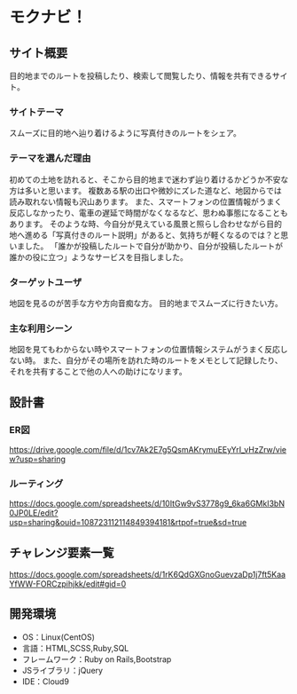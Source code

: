 # モクナビ！

## サイト概要
目的地までのルートを投稿したり、検索して閲覧したり、情報を共有できるサイト。

### サイトテーマ
スムーズに目的地へ辿り着けるように写真付きのルートをシェア。

### テーマを選んだ理由
初めての土地を訪れると、そこから目的地まで迷わず辿り着けるかどうか不安な方は多いと思います。
複数ある駅の出口や微妙にズレた道など、地図からでは読み取れない情報も沢山あります。
また、スマートフォンの位置情報がうまく反応しなかったり、電車の遅延で時間がなくなるなど、思わぬ事態になることもあります。
そのような時、今自分が見えている風景と照らし合わせながら目的地へ進める「写真付きのルート説明」があると、気持ちが軽くなるのでは？と思いました。
「誰かが投稿したルートで自分が助かり、自分が投稿したルートが誰かの役に立つ」ようなサービスを目指しました。


### ターゲットユーザ
地図を見るのが苦手な方や方向音痴な方。
目的地までスムーズに行きたい方。

### 主な利用シーン
地図を見てもわからない時やスマートフォンの位置情報システムがうまく反応しない時。
また、自分がその場所を訪れた時のルートをメモとして記録したり、それを共有することで他の人への助けになリます。

## 設計書
### ER図
<https://drive.google.com/file/d/1cv7Ak2E7g5QsmAKrymuEEyYrI_vHzZrw/view?usp=sharing>

### ルーティング
<https://docs.google.com/spreadsheets/d/10ItGw9vS3778g9_6ka6GMkI3bN0JP0LE/edit?usp=sharing&ouid=108723112114849394181&rtpof=true&sd=true>


## チャレンジ要素一覧
<https://docs.google.com/spreadsheets/d/1rK6QdGXGnoGuevzaDp1j7ft5KaaYfWW-FORCzpihjkk/edit#gid=0>

## 開発環境
- OS：Linux(CentOS)
- 言語：HTML,SCSS,Ruby,SQL
- フレームワーク：Ruby on Rails,Bootstrap
- JSライブラリ：jQuery
- IDE：Cloud9

